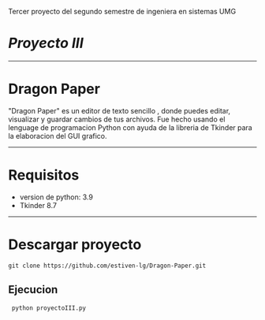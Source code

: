 
Tercer proyecto del segundo semestre de ingeniera en sistemas UMG
# _Proyecto III_
*****
# Dragon Paper
"Dragon Paper" es un editor de texto sencillo , donde puedes editar, visualizar y guardar cambios de tus archivos.
Fue hecho usando el lenguage de programacion Python con ayuda de la libreria de Tkinder para la elaboracion del GUI grafico.

****
# Requisitos 
- version de python: 3.9
- Tkinder 8.7
---
# Descargar proyecto
```
git clone https://github.com/estiven-lg/Dragon-Paper.git
```
## Ejecucion
```
 python proyectoIII.py 
```





